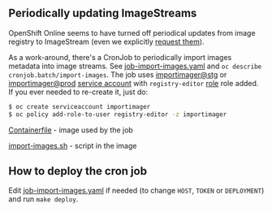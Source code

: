 ## Periodically updating ImageStreams

OpenShift Online seems to have turned off periodical updates from image registry
to ImageStream (even we explicitly [request them](https://docs.openshift.com/container-platform/3.11/architecture/core_concepts/builds_and_image_streams.html#image-stream-mappings-working-periodic)).

As a work-around, there's a CronJob to periodically import images metadata into image streams.
See [job-import-images.yaml](./job-import-images.yaml) and `oc describe cronjob.batch/import-images`.
The job uses [importimager@stg](https://admin-console.pro-eu-west-1.openshift.com/k8s/ns/packit-stg/serviceaccounts/importimager) or [importimager@prod](https://admin-console.pro-eu-west-1.openshift.com/k8s/ns/packit-prod/serviceaccounts/importimager) [service account](https://docs.openshift.com/container-platform/3.11/dev_guide/service_accounts.html) with `registry-editor` [role](https://docs.openshift.com/container-platform/3.11/admin_guide/manage_rbac.html) role added.
If you ever needed to re-create it, just do:

```bash
$ oc create serviceaccount importimager
$ oc policy add-role-to-user registry-editor -z importimager
```

[Containerfile](./Containerfile) - image used by the job

[import-images.sh](./import-images.sh) - script in the image

## How to deploy the cron job

Edit [job-import-images.yaml](./job-import-images.yaml) if needed
(to change `HOST`, `TOKEN` or `DEPLOYMENT`) and run `make deploy`.
